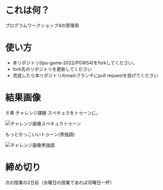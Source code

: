 # これは何？
プログラムワークショップ4の管理用

# 使い方

- 本リポジトリ(tpu-game-2022/PGWS4)をforkしてください。
- fork先のリポジトリを更新してください
- 完成したら本リポジトリのmainブランチにpull requestを投げてください

# 結果画像
８章 チャレンジ課題 スぺキュラをトゥーンに。

![チャレンジ画像スぺキュラトゥーン](https://user-images.githubusercontent.com/71791660/208279398-63d461c0-9de5-4e45-856b-3c51d07dcd71.gif)

もっとかっこいいトゥーン(黒強調)

![チャレンジ画像黒強調](https://user-images.githubusercontent.com/71791660/208279400-a0c6858d-bfb5-471d-914f-8252817ea3f7.gif)



# 締め切り
次の授業の2日前（水曜日の授業であれば月曜日一杯）
